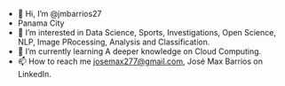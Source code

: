- 👋 Hi, I’m @jmbarrios27
- Panama City
- 👀 I’m interested in Data Science, Sports, Investigations, Open Science, NLP, Image PRocessing, Analysis and Classification.
- 🌱 I’m currently learning A deeper knowledge on Cloud Computing.
- 📫 How to reach me josemax277@gmail.com, José Max Barrios on LinkedIn.

<!---
jmbarrios27/jmbarrios27 is a ✨ special ✨ repository because its `README.md` (this file) appears on your GitHub profile.
You can click the Preview link to take a look at your changes.
--->
